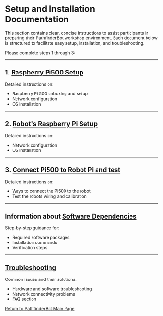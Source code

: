 # Setup and Installation Documentation

This section contains clear, concise instructions to assist participants in preparing their PathfinderBot workshop environment. Each document below is structured to facilitate easy setup, installation, and troubleshooting. 

Please complete steps 1 through 3:

---

## 1. [Raspberry Pi500 Setup](Raspberry_Pi500_Setup.md)

Detailed instructions on:

* Raspberry Pi 500 unboxing and setup
* Network configuration
* OS installation
  
---

## 2. [Robot's Raspberry Pi Setup](Robot_Raspberry_Pi_Setup.md)

Detailed instructions on:

* Network configuration
* OS installation
  
---

## 3. [Connect Pi500 to Robot Pi and test](Connect_Pi500_to_Robot_Pi.md)

Detailed instructions on:

* Ways to connect the Pi500 to the robot
* Test the robots wiring and calibration

---


## Information about [Software Dependencies](Software_Dependencies.md)

Step-by-step guidance for:

* Required software packages
* Installation commands
* Verification steps

---

## [Troubleshooting](Troubleshooting.md)

Common issues and their solutions:

* Hardware and software troubleshooting
* Network connectivity problems
* FAQ section

[Return to PathfinderBot Main Page](/README.md)

